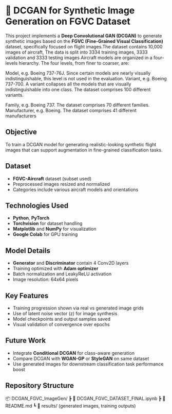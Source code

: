 # 🌌 DCGAN for Synthetic Image Generation on FGVC Dataset

This project implements a **Deep Convolutional GAN (DCGAN)** to generate synthetic images based on the **FGVC (Fine-Grained Visual Classification)** dataset, specifically focused on flight images.The dataset contains 10,000 images of aircraft, The data is split into 3334 training images, 3333 validation and 3333 testing images Aircraft models are organized in a four-levels hierarchy. The four levels, from finer to coarser, are:

Model, e.g. Boeing 737-76J. Since certain models are nearly visually indistinguishable, this level is not used in the evaluation. Variant, e.g. Boeing 737-700. A variant collapses all the models that are visually indistinguishable into one class. The dataset comprises 100 different variants.

Family, e.g. Boeing 737. The dataset comprises 70 different families. Manufacturer, e.g. Boeing. The dataset comprises 41 different manufacturers

## Objective

To train a DCGAN model for generating realistic-looking synthetic flight images that can support augmentation in fine-grained classification tasks.

## Dataset

- **FGVC-Aircraft** dataset (subset used)
- Preprocessed images resized and normalized
- Categories include various aircraft models and orientations

## Technologies Used

- **Python**, **PyTorch**
- **Torchvision** for dataset handling
- **Matplotlib** and **NumPy** for visualization
- **Google Colab** for GPU training

## Model Details

- **Generator** and **Discriminator** contain 4 Conv2D layers
- Training optimized with **Adam optimizer**
- Batch normalization and LeakyReLU activation
- Image resolution: 64x64 pixels

## Key Features

- Training progression shown via real vs generated image grids
- Use of latent noise vector (z) for image synthesis
- Model checkpoints and output samples saved
- Visual validation of convergence over epochs

## Future Work

- Integrate **Conditional DCGAN** for class-aware generation
- Compare DCGAN with **WGAN-GP** or **StyleGAN** on same dataset
- Use generated images for downstream classification task performance boost

## Repository Structure
📦 DCGAN_FGVC_ImageGen/
┣ 📄 DCGAN_FGVC_DATASET_FINAL.ipynb
┣ 📄 README.md
┗ 📁 results/ (generated images, training outputs)


